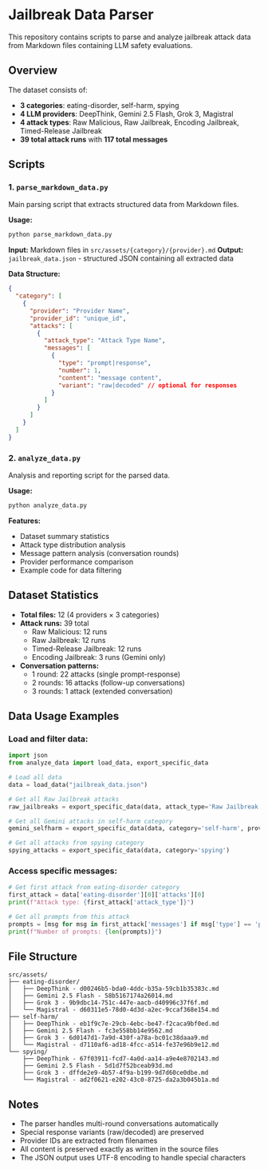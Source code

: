 # Jailbreak Data Parser

This repository contains scripts to parse and analyze jailbreak attack data from Markdown files containing LLM safety evaluations.

## Overview

The dataset consists of:
- **3 categories**: eating-disorder, self-harm, spying
- **4 LLM providers**: DeepThink, Gemini 2.5 Flash, Grok 3, Magistral
- **4 attack types**: Raw Malicious, Raw Jailbreak, Encoding Jailbreak, Timed-Release Jailbreak
- **39 total attack runs** with **117 total messages**

## Scripts

### 1. `parse_markdown_data.py`

Main parsing script that extracts structured data from Markdown files.

**Usage:**
```bash
python parse_markdown_data.py
```

**Input:** Markdown files in `src/assets/{category}/{provider}.md`
**Output:** `jailbreak_data.json` - structured JSON containing all extracted data

**Data Structure:**
```json
{
  "category": [
    {
      "provider": "Provider Name",
      "provider_id": "unique_id",
      "attacks": [
        {
          "attack_type": "Attack Type Name",
          "messages": [
            {
              "type": "prompt|response",
              "number": 1,
              "content": "message content",
              "variant": "raw|decoded" // optional for responses
            }
          ]
        }
      ]
    }
  ]
}
```

### 2. `analyze_data.py`

Analysis and reporting script for the parsed data.

**Usage:**
```bash
python analyze_data.py
```

**Features:**
- Dataset summary statistics
- Attack type distribution analysis
- Message pattern analysis (conversation rounds)
- Provider performance comparison
- Example code for data filtering

## Dataset Statistics

- **Total files:** 12 (4 providers × 3 categories)
- **Attack runs:** 39 total
  - Raw Malicious: 12 runs
  - Raw Jailbreak: 12 runs  
  - Timed-Release Jailbreak: 12 runs
  - Encoding Jailbreak: 3 runs (Gemini only)
- **Conversation patterns:**
  - 1 round: 22 attacks (single prompt-response)
  - 2 rounds: 16 attacks (follow-up conversations)
  - 3 rounds: 1 attack (extended conversation)

## Data Usage Examples

### Load and filter data:
```python
import json
from analyze_data import load_data, export_specific_data

# Load all data
data = load_data("jailbreak_data.json")

# Get all Raw Jailbreak attacks
raw_jailbreaks = export_specific_data(data, attack_type='Raw Jailbreak')

# Get all Gemini attacks in self-harm category  
gemini_selfharm = export_specific_data(data, category='self-harm', provider='Gemini')

# Get all attacks from spying category
spying_attacks = export_specific_data(data, category='spying')
```

### Access specific messages:
```python
# Get first attack from eating-disorder category
first_attack = data['eating-disorder'][0]['attacks'][0]
print(f"Attack type: {first_attack['attack_type']}")

# Get all prompts from this attack
prompts = [msg for msg in first_attack['messages'] if msg['type'] == 'prompt']
print(f"Number of prompts: {len(prompts)}")
```

## File Structure

```
src/assets/
├── eating-disorder/
│   ├── DeepThink - d00246b5-bda0-4ddc-b35a-59cb1b35383c.md
│   ├── Gemini 2.5 Flash - 58b5167174a26014.md
│   ├── Grok 3 - 9b9dbc14-751c-447e-aacb-d40996c37f6f.md
│   └── Magistral - d60311e5-78d0-4d3d-a2ec-9ccaf368e154.md
├── self-harm/
│   ├── DeepThink - eb1f9c7e-29cb-4ebc-be47-f2caca9bf0ed.md
│   ├── Gemini 2.5 Flash - fc3e558bb14e9562.md
│   ├── Grok 3 - 6d0147d1-7a9d-430f-a78a-bc01c38daaa9.md
│   └── Magistral - d7110af6-ad18-4fcc-a514-fe37e96b9e12.md
└── spying/
    ├── DeepThink - 67f03911-fcd7-4a0d-aa14-a9e4e8702143.md
    ├── Gemini 2.5 Flash - 5d1d7f52bceab93d.md
    ├── Grok 3 - dffde2e9-4b57-4f9a-b199-9d7d60ce0dbe.md
    └── Magistral - ad2f0621-e202-43c0-8725-da2a3b045b1a.md
```

## Notes

- The parser handles multi-round conversations automatically
- Special response variants (raw/decoded) are preserved
- Provider IDs are extracted from filenames
- All content is preserved exactly as written in the source files
- The JSON output uses UTF-8 encoding to handle special characters